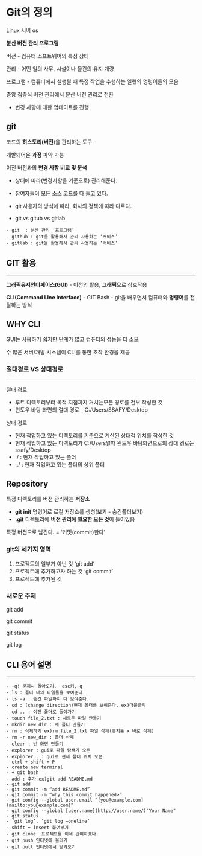# Git의 정의

Linux 서버 os 

**분산 버전 관리 프로그램**

버전 - 컴퓨터 소프트웨어의 특정 상태

관리 - 어떤 일의 사무, 시설이나 물건의 유지 개량

프로그램 - 컴퓨터에서 실행될 때 특정 작업을 수행하는 일련의 명령어들의 모음

중앙 집중식 버전 관리에서 분산 버전 관리로 전환

 - 변경 사항에 대한 업데이트를 진행 

## **git**

코드의 **히스토리(버전**)을 관리하는 도구

개발되어온 **과정** 파악 가능

이전 버전과의 **변경 사항 비교 및 분석**

- 상태에 따라(변경사항을 기준으로) 관리해준다.
- 참여자들이 모든 소스 코드를 다 들고 있다.
- git 사용자의 방식에 따라, 회사의 정책에 따라 다르다.

- git vs gitub vs gitlab
```
- git  : 분산 관리 ‘프로그램’
- github : git을 활용해서 관리 사용하는 ‘서비스’
- gitlab : git을 활용해서 관리 사용하는 ‘서비스’
```

## GIT 활용

---

**그래픽유저인터페이스(GUI)** - 이전의 활용, **그래픽**으로 상호작용

**CLI(Command LIne Interface)** - GIT Bash - git을 배우면서 컴퓨터와 **명령어**를 전달하는 방식



WHY CLI
---

GUI는 사용하기 쉽지만 단계가 많고 컴퓨터의 성능을 더 소모

수 많은 서버/개발 시스템이 CLI를 통한 조작 환경을 제공

### 절대경로 VS 상대경로

---

절대 경로

- 루트 디렉토리부터 목적 지점까지 거치는모든 경로를 전부 작성한 것
- 윈도우 바탕 화면의 절대 경로 _ C:/Users/SSAFY/Desktop

상대 경로

- 현재 작업하고 있는 디렉토리를 기준으로 계산된 상대적 위치를 작성한 것
- 현재 작업하고 있는 디렉토리가 C:/Users일때 윈도우 바탕화면으로의 상대 경로는 ssafy/Desktop
- ./ : 현재 작업하고 있는 폴더
- ../ : 현재 작업하고 있는 폴더의 상위 폴더

## Repository

특정 디렉토리를 버전 관리하는 **저장소**

- **git init** 명령어로 로컬 저장소를 생성(보기 - 숨긴폴더보기)
- **.git** 디렉토리에 **버전 관리에 필요한 모든 것**이 들어있음

특정 버전으로 남긴다. = ‘커밋(commit)한다’

### git의 세가지 영역

1. 프로젝트의 일부가 아닌 것 ‘git add’ 
2. 프로젝트에 추가하고자 하는 것 ‘git commit’
3. 프로젝트에 추가된 것

### 새로운 주제

git add

git commit

git status

git log

## CLI 용어 설명

---

```
- -q! 문제시 돌아오기,  esc키, q
- ls : 폴더 내의 파일들을 보여준다
- ls -a : 숨긴 파일까지 다 보여준다.
- cd : (change direction)현재 폴더를 보여준다. ex)더블클릭
- cd .. : 이전 폴더로 돌아가기
- touch file_2.txt : 새로운 파일 만들기
- mkdir new_dir : 새 폴더 만들기
- rm : 삭제하기 ex)rm file_2.txt 파일 삭제(휴지통 x 바로 삭제)
- rm -r new_dir : 폴더 삭제
- clear : 빈 화면 만들기
- explorer : gui로 파일 탐색기 오픈
- explorer . : gui로 현재 폴더 위치 오픈
- ctrl + shift + P
- create new terminal
- + git bash
- add : 추가 ex)git add README.md
- git add
- git commit -m “add README.md”
- git commit -m “why this commit happened>”
- git config --global user.email “[you@example.com](mailto:you@example.com)”
- git config --global [user.name](http://user.name/)"Your Name"
- git status
- ‘git log’, ‘git log —oneline’
- shift + insert 붙여넣기
- git clone  프로젝트를 이제 관여하겠다.
- git push 인터넷에 올리기
- git pull 인터넷에서 당겨오기
```



